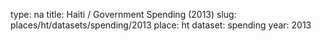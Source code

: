 type: na
title: Haiti / Government Spending (2013)
slug: places/ht/datasets/spending/2013
place: ht
dataset: spending
year: 2013
